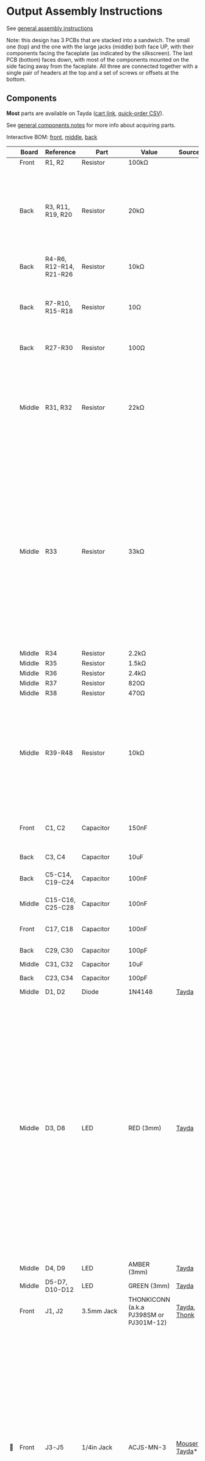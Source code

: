 # Output Assembly Instructions

See [general assembly instructions](https://quinnfreedman.github.io/modular/docs/assembly)

Note: this design has 3 PCBs that are stacked into a sandwich. The small one (top) and the one with the large jacks (middle) both face UP, with their components facing the faceplate (as indicated by the silkscreen). The last PCB (bottom) faces down, with most of the components mounted on the side facing away from the faceplate. All three are connected together with a single pair of headers at the top and a set of screws or offsets at the bottom.

## Components

**Most** parts are available on Tayda ([cart link](https://www.taydaelectronics.com/savecartpro/index/savenewquote/qid/50242216928), [quick-order CSV](https://freemodular.org/modules/Output/fm_output_tayda_bom.csv)).

See [general components notes](https://quinnfreedman.github.io/modular/docs/components) for more info about acquiring parts.

Interactive BOM: [front](https://quinnfreedman.github.io/fm-artifacts/Output/output_pcb_front_interactive_bom.html), [middle](https://quinnfreedman.github.io/fm-artifacts/Output/output_pcb_middle_interactive_bom.html), [back](https://quinnfreedman.github.io/fm-artifacts/Output/output_pcb_back_interactive_bom.html)

|    | Board | Reference               | Part             | Value                                   | Source  | Comment |
| -- | ----- | ----------------------- | ---------------- | --------------------------------------- | ------- | ------- |
|    | Front | R1, R2                  | Resistor         | 100kΩ                                   |         |         |
|    | Back  | R3, R11, R19, R20       | Resistor         | 20kΩ                                    |         | Some of these resistors overlap the mounting holes. I recommend putting in the standoff first and then putting the resistors over/around the bolt head. |
|    | Back  | R4-R6, R12-R14, R21-R26 | Resistor         | 10kΩ                                    |         | See above |
|    | Back  | R7-R10, R15-R18         | Resistor         | 10Ω                                     |         | Adds output impedance to headphone output; protects against shorts when plugging in headphones. |
|    | Back  | R27-R30                 | Resistor         | 100Ω                                    |         | Output impedance for line level output. |
|    | Middle| R31, R32                | Resistor         | 22kΩ                                    |         | Controls the decay of the peak detector display. A lower value will make the display follow the audio signal more closely. A higher value will show signal peaks for longer. 20kΩ is fine here. |
|    | Middle| R33                     | Resistor         | 33kΩ                                    |         | R33-R38 provide the voltage reference for the volume meter. To get an accurate meter, they all must be the exact values given at 1% tolerance. But, if you don't have all the correct values, only the display will be effected; not the audio. Alternatively, if you want to use a different scale for the meters, you could use your own choice of values here. They are arranged as a voltage divider ladder from 12v to 0v. |
|    | Middle| R34                     | Resistor         | 2.2kΩ                                   |         |         |
|    | Middle| R35                     | Resistor         | 1.5kΩ                                   |         |         |
|    | Middle| R36                     | Resistor         | 2.4kΩ                                   |         |         |
|    | Middle| R37                     | Resistor         | 820Ω                                    |         |         |
|    | Middle| R38                     | Resistor         | 470Ω                                    |         |         |
|    | Middle| R39-R48                 | Resistor         | 10kΩ                                    |         | Controls LED brightness for display. Higher values mean dimmer LEDs. Different color LEDs might have slightly different brightnesses, so you might want to experiment tuning these values to make all your LEDs uniform. |
|    | Front | C1, C2                  | Capacitor        | 150nF                                   |         | Combines with R1-R2 to make a high-pass filter for the input. 100nF is fine here too. |
|    | Back  | C3, C4                  | Capacitor        | 10uF                                    |         | Power supply noise filtering capacitors. |
|    | Back  | C5-C14, C19-C24         | Capacitor        | 100nF                                   |         | Power supply noise filtering/decoupling capacitors. |
|    | Middle| C15-C16, C25-C28        | Capacitor        | 100nF                                   |         | Power supply noise filtering/decoupling capacitors. |
|    | Front | C17, C18                | Capacitor        | 100nF                                   |         | Power supply noise filtering/decoupling capacitors. |
|    | Back  | C29, C30                | Capacitor        | 100pF                                   |         | Op-amp feedback stabilizers. |
|    | Middle| C31, C32                | Capacitor        | 10uF                                    |         |         |
|    | Back  | C23, C34                | Capacitor        | 100pF                                   |         | Op-amp feedback stabilizers. |
|    | Middle| D1, D2                  | Diode            | 1N4148                                  | [Tayda](https://www.taydaelectronics.com/1n4148-switching-signal-diode.html) |         |
|    | Middle| D3, D8                  | LED              | RED (3mm)                               | [Tayda](https://www.taydaelectronics.com/leds/round-leds/3mm-leds/led-3mm-red.html) | Must have long enough leads to reach from middle PCB to faceplate (1 inch). When not illuminated, these LEDs are exposed to 12v reverse current. Technically, this is outside the spec of most LEDs and could result in damage to the LED over time. If you are worried about this, you could look for LEDs with high reverse-voltage tolerance, or add a Zener diode or other high reverse voltage diode in series with one of the legs of each LED. But, after testing this design for a while with the cheapest Amazon LEDs, it seems like they were totally unaffected, so I wouldn't worry about it. |
|    | Middle| D4, D9                  | LED              | AMBER (3mm)                             | [Tayda](https://www.taydaelectronics.com/leds/round-leds/3mm-leds/led-3mm-orange.html) | See above |
|    | Middle| D5-D7, D10-D12          | LED              | GREEN (3mm)                             | [Tayda](https://www.taydaelectronics.com/leds/round-leds/3mm-leds/led-3mm-green.html) | See above |
|    | Front | J1, J2                  | 3.5mm Jack       | THONKICONN (a.k.a PJ398SM or PJ301M-12) | [Tayda](https://www.taydaelectronics.com/pj-3001f-3-5-mm-mono-phone-jack.html), [Thonk](https://www.thonk.co.uk/shop/thonkiconn/) | |
| 🔴 | Front | J3-J5                   | 1/4in Jack       | ACJS-MN-3                               | [Mouser](https://www.mouser.com/ProductDetail/Amphenol-Audio/ACJS-MN-3?qs=c9RBuMmXG6ItVexVLzhiSw%3D%3D), [Tayda](https://www.taydaelectronics.com/hardware/6-35mm-1-4-plugs-jacks/6-35mm-1-4-stereo-phone-jack.html)* | The current version of the PCBs are designed for [ACJS-series](https://www.mouser.com/ProductDetail/Amphenol-Audio/ACJS-MN-3?qs=c9RBuMmXG6ItVexVLzhiSw%3D%3D) jacks. Any of the ACJS-MN-3, ACJS-MN-3S, ACJS-MN-5, ACJS-MV-3, ACJS-MV-3S or ACJS-MV-5 will work. The [PJ-629HAN sold on Tayda](https://www.taydaelectronics.com/hardware/6-35mm-1-4-plugs-jacks/6-35mm-1-4-stereo-phone-jack.html) can work but it isn't an exact fit. The blades are wider so they would need to be snipped/filed in order to fit into the holes in the PCB. I believe the polarity is also reversed (so left and right channels on the headphones would be flipped). I plan to make a future revision updated to use the cheaper Tayda jacks. |
|    | Back  | J6                      | IDC connector    | 2x5                                     | [Tayda](https://www.taydaelectronics.com/10-pin-box-header-connector-2-54mm.html) | Eurorack power header. Can use two rows of male pin headers or a shrouded connector (recommended). |
|    | Back  | J7                      | Unused           | -                                       |         | Expansion connector for future modules. Exposes an AC-coupled and buffered but unscaled copy of the input signal. |
| 🔴 | All   | J11-J23                 | Stacking Pin Headers | 1x10                                | [Tayda](https://www.taydaelectronics.com/stackable-header-10-pins-2-54mm.html), [Amazon (double-sided)](https://www.amazon.com/dp/B0B3XBYL3J), [Amazon (single-sided)](https://www.amazon.com/gp/product/B074HVBTZ4) | All 3 PCBs are connected by a single set of headers. There are a few ways to do this. You could use a stacking male/female header on the middle and use standard male/female headers on the top and bottom, use double-sided male headers on the middle and standard female on the top and bottom, or just use extra-long male headers and solder everything in place. The only thing that matters is that the offset between the front and middle PCBs is the right distance to align the large and small jacks. |
| 🔴 | Front | RV1, RV2                | Potentiometer    | B50kΩ Dual gang                         | [Thonk](https://www.thonk.co.uk/shop/alpha-9mm-pots-dshaft/) | Linear, dual gang. Any value is fine. |
|    | Front | U1                      | Op-amp           | TL072                                   | [Tayda](https://www.taydaelectronics.com/tl072-low-noise-j-fet-dual-op-amp-ic.html), [DigiKey](https://www.digikey.com/en/products/filter/instrumentation-op-amps-buffer-amps/687?s=N4IgjCBcoGwJxVAYygMwIYBsDOBTANCAPZQDaIALGGABxwDsIAuoQA4AuUIAyuwE4BLAHYBzEAF9CAWgTQQKSPwCuBYmXDNJIKQCZE8qMtUlI5AKwhCCJuK17TIdpgAM9PSxAx9AgCZcpYM4QbJyQIJaOAJ6suFzo2Ci2QA) | |
|    | Back  | U2, U7                  | Op-amp           | TL074                                   | [Tayda](https://www.taydaelectronics.com/tl074-quad-operational-amplifier-j-fet-pdip-14-tl074cn.html), [DigiKey](https://www.digikey.com/en/products/detail/texas-instruments/TL074BCN/378416) | |
|    | Back  | U3-U6, U8-U9            | Op-amp           | NE5532P                                 | [Tayda](https://www.taydaelectronics.com/ne5532-5532-ic-dual-low-noise-op-amp.html), [Mouser](https://www.mouser.com/ProductDetail/595-NE5532P) | The NE5532P is a low-noise, high output-drive Op-amp, used here for driving the headphones and line outputs. The NE5532AP is an extra low-noise version, although it's probably not worth the cost. The SA5532 is identical except it has a higher temperature range, which isn't necessary. If you have a particular op-amp you prefer, you can use it here instead (as long as it follows the standard TL072-style pinout). A TL072 should work fine too, although it might not have the best distortion characteristics or lifespan depending on what load you are hooking it up to. U5 and U6 are connected in parallel for extra driving power and distortion resistance on the headphone output. You can just leave them out if you don't need the extra power. |
|    | Middle| U10-U12                 | Op-amp           | TL074                                   | [Tayda](https://www.taydaelectronics.com/tl074-quad-operational-amplifier-j-fet-pdip-14-tl074cn.html), [DigiKey](https://www.digikey.com/en/products/detail/texas-instruments/TL074BCN/378416) | |

🔴 = Missing from Tayda BoM
